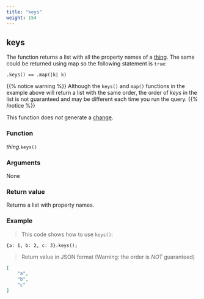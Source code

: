 ```yaml
---
title: "keys"
weight: 154
---
```


## keys

The function returns a list with all the property names of a [thing](..).
The same could be returned using map so the following statement is `true`:

`.keys() == .map(|k| k)`

{{% notice warning %}}
Although the `keys()` and `map()` functions in the example above will return a list with the same order,
the order of *keys* in the list is not guaranteed and may be different each time you run the query.
{{% /notice %}}

This function does *not* generate a [change](../../../overview/changes).

### Function

*thing*.`keys()`

### Arguments

None

### Return value

Returns a list with property names.

### Example

> This code shows how to use `keys()`:

```thingsdb,json_response
{a: 1, b: 2, c: 3}.keys();
```

> Return value in JSON format (Warning: the order is *NOT* guaranteed)

```json
[
    "a",
    "b",
    "c"
]
```
